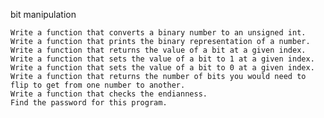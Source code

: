 bit manipulation

	Write a function that converts a binary number to an unsigned int.
	Write a function that prints the binary representation of a number.
	Write a function that returns the value of a bit at a given index.
	Write a function that sets the value of a bit to 1 at a given index.
	Write a function that sets the value of a bit to 0 at a given index.
	Write a function that returns the number of bits you would need to flip to get from one number to another.
	Write a function that checks the endianness.
	Find the password for this program.
